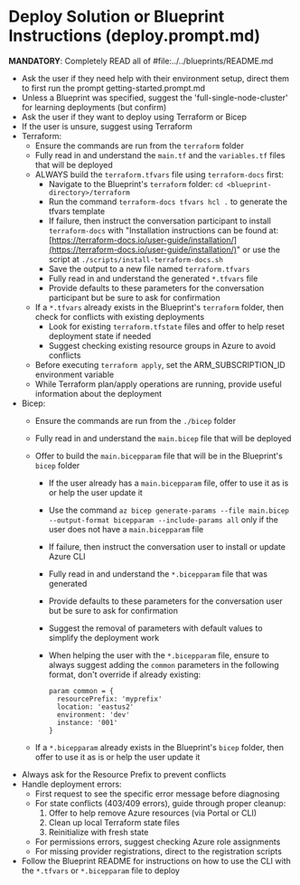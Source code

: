 # Deploy Solution or Blueprint Instructions (deploy.prompt.md)

**MANDATORY**: Completely READ all of #file:../../blueprints/README.md

- Ask the user if they need help with their environment setup, direct them to first run the prompt getting-started.prompt.md
- Unless a Blueprint was specified, suggest the 'full-single-node-cluster' for learning deployments (but confirm)
- Ask the user if they want to deploy using Terraform or Bicep
- If the user is unsure, suggest using Terraform
- Terraform:
  - Ensure the commands are run from the `terraform` folder
  - Fully read in and understand the `main.tf` and the `variables.tf` files that will be deployed
  - ALWAYS build the `terraform.tfvars` file using `terraform-docs` first:
    - Navigate to the Blueprint's `terraform` folder: `cd <blueprint-directory>/terraform`
    - Run the command `terraform-docs tfvars hcl .` to generate the tfvars template
    - If failure, then instruct the conversation participant to install `terraform-docs` with "Installation instructions can
    be found at: [https://terraform-docs.io/user-guide/installation/](https://terraform-docs.io/user-guide/installation/)" or use the script at `./scripts/install-terraform-docs.sh`
    - Save the output to a new file named `terraform.tfvars`
    - Fully read in and understand the generated `*.tfvars` file
    - Provide defaults to these parameters for the conversation participant but be sure to ask for confirmation
  - If a `*.tfvars` already exists in the Blueprint's `terraform` folder, then check for conflicts with existing deployments
    - Look for existing `terraform.tfstate` files and offer to help reset deployment state if needed
    - Suggest checking existing resource groups in Azure to avoid conflicts
  - Before executing `terraform apply`, set the ARM_SUBSCRIPTION_ID environment variable
  - While Terraform plan/apply operations are running, provide useful information about the deployment
- Bicep:
  - Ensure the commands are run from the `./bicep` folder
  - Fully read in and understand the `main.bicep` file that will be deployed
  - Offer to build the `main.bicepparam` file that will be in the Blueprint's `bicep` folder
    - If the user already has a `main.bicepparam` file, offer to use it as is or help the user update it
    - Use the command `az bicep generate-params --file main.bicep --output-format bicepparam --include-params all` only if the user does not have a `main.bicepparam` file
    - If failure, then instruct the conversation user to install or update Azure CLI
    - Fully read in and understand the `*.bicepparam` file that was generated
    - Provide defaults to these parameters for the conversation user but be sure to ask for confirmation
    - Suggest the removal of parameters with default values to simplify the deployment work
    - When helping the user with the `*.bicepparam` file, ensure to always suggest adding the `common` parameters in the following format,
      don't override if already existing:

      ```bicep
      param common = {
        resourcePrefix: 'myprefix'
        location: 'eastus2'
        environment: 'dev'
        instance: '001'
      }
      ```

  - If a `*.bicepparam` already exists in the Blueprint's `bicep` folder, then offer to use it as is or help the user update it
- Always ask for the Resource Prefix to prevent conflicts
- Handle deployment errors:
  - First request to see the specific error message before diagnosing
  - For state conflicts (403/409 errors), guide through proper cleanup:
    1. Offer to help remove Azure resources (via Portal or CLI)
    2. Clean up local Terraform state files
    3. Reinitialize with fresh state
  - For permissions errors, suggest checking Azure role assignments
  - For missing provider registrations, direct to the registration scripts
- Follow the Blueprint README for instructions on how to use the CLI with the `*.tfvars` or `*.bicepparam` file to deploy
